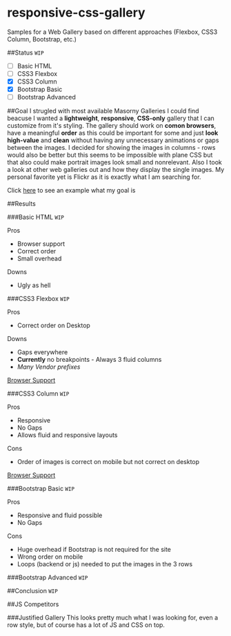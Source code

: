 # responsive-css-gallery
Samples for a Web Gallery based on different approaches (Flexbox, CSS3 Column, Bootstrap, etc.)

##Status
`WIP`

-[ ] Basic HTML
-[ ] CSS3 Flexbox
-[x] CSS3 Column
-[x] Bootstrap Basic
-[ ] Bootstrap Advanced

##Goal
I strugled with most available Masorny Galleries I could find beacuse I wanted a **lightweight**, **responsive**, **CSS-only** gallery that I can customize from it's styling.
The gallery should work on **comon browsers**, have a meaningful **order** as this could be important for some and just **look high-value** and **clean** without having any unnecessary animations or gaps between the images.
I decided for showing the images in columns - rows would also be better but this seems to be impossible with plane CSS but that also could make portrait images look small and nonrelevant.
Also I took a look at other web galleries out and how they display the single images. My personal favorite yet is Flickr as it is exactly what I am searching for.


Click [here](https://raw.githubusercontent.com/xremix/Responsive-Css-Gallery/master/Ascii%20Demonstration) to see an example what my goal is


##Results

###Basic HTML
`WIP`

Pros
- Browser support
- Correct order
- Small overhead

Downs
- Ugly as hell

###CSS3 Flexbox
`WIP`

Pros
- Correct order on Desktop

Downs
- Gaps everywhere
- **Currently** no breakpoints - Always 3 fluid columns
- *Many Vendor prefixes*

[Browser Support](http://caniuse.com/#search=flexbox)

###CSS3 Column
`WIP`

Pros
- Responsive
- No Gaps
- Allows fluid and responsive layouts

Cons
- Order of images is correct on mobile but not correct on desktop

[Browser Support](http://caniuse.com/#feat=multicolumn)

###Bootstrap Basic
`WIP`

Pros
- Responsive and fluid possible
- No Gaps

Cons
- Huge overhead if Bootstrap is not required for the site
- Wrong order on mobile
- Loops (backend or js) needed to put the images in the 3 rows

###Bootstrap Advanced
`WIP`

##Conclusion
`WIP`

##JS Competitors

###Justified Gallery
This looks pretty much what I was looking for, even a row style, but of course has a lot of JS and CSS on top.